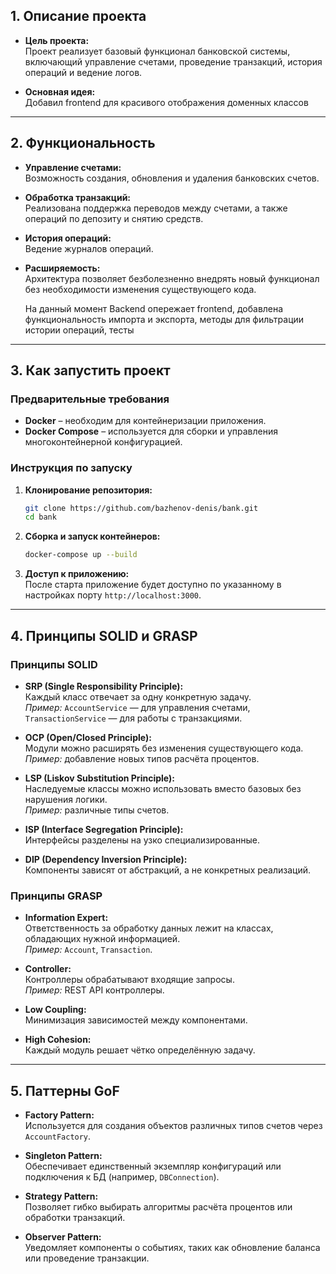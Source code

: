 ## 1. Описание проекта

- **Цель проекта:**  
  Проект реализует базовый функционал банковской системы, включающий управление счетами, проведение транзакций, история операций и ведение логов.

- **Основная идея:**  
  Добавил frontend для красивого отображения доменных классов

---

## 2. Функциональность

- **Управление счетами:**  
  Возможность создания, обновления и удаления банковских счетов.

- **Обработка транзакций:**  
  Реализована поддержка переводов между счетами, а также операций по депозиту и снятию средств.

- **История операций:**  
  Ведение журналов операций.

- **Расширяемость:**  
  Архитектура позволяет безболезненно внедрять новый функционал без необходимости изменения существующего кода.

  На данный момент Backend опережает frontend, добавлена функциональность импорта и экспорта, методы для фильтрации истории операций, тесты

---

## 3. Как запустить проект

### Предварительные требования

- **Docker** – необходим для контейнеризации приложения.  
- **Docker Compose** – используется для сборки и управления многоконтейнерной конфигурацией.

### Инструкция по запуску

1. **Клонирование репозитория:**
   ```bash
   git clone https://github.com/bazhenov-denis/bank.git
   cd bank
   ```

2. **Сборка и запуск контейнеров:**
   ```bash
   docker-compose up --build
   ```

3. **Доступ к приложению:**  
   После старта приложение будет доступно по указанному в настройках порту  `http://localhost:3000`.

---

## 4. Принципы SOLID и GRASP

### Принципы SOLID

- **SRP (Single Responsibility Principle):**  
  Каждый класс отвечает за одну конкретную задачу.  
  *Пример:* `AccountService` — для управления счетами, `TransactionService` — для работы с транзакциями.

- **OCP (Open/Closed Principle):**  
  Модули можно расширять без изменения существующего кода.  
  *Пример:* добавление новых типов расчёта процентов.

- **LSP (Liskov Substitution Principle):**  
  Наследуемые классы можно использовать вместо базовых без нарушения логики.  
  *Пример:* различные типы счетов.

- **ISP (Interface Segregation Principle):**  
  Интерфейсы разделены на узко специализированные.

- **DIP (Dependency Inversion Principle):**  
  Компоненты зависят от абстракций, а не конкретных реализаций.

### Принципы GRASP

- **Information Expert:**  
  Ответственность за обработку данных лежит на классах, обладающих нужной информацией.  
  *Пример:* `Account`, `Transaction`.

- **Controller:**  
  Контроллеры обрабатывают входящие запросы.  
  *Пример:* REST API контроллеры.

- **Low Coupling:**  
  Минимизация зависимостей между компонентами.

- **High Cohesion:**  
  Каждый модуль решает чётко определённую задачу.

---

## 5. Паттерны GoF

- **Factory Pattern:**  
  Используется для создания объектов различных типов счетов через `AccountFactory`.

- **Singleton Pattern:**  
  Обеспечивает единственный экземпляр конфигураций или подключения к БД (например, `DBConnection`).

- **Strategy Pattern:**  
  Позволяет гибко выбирать алгоритмы расчёта процентов или обработки транзакций.

- **Observer Pattern:**  
  Уведомляет компоненты о событиях, таких как обновление баланса или проведение транзакции.



